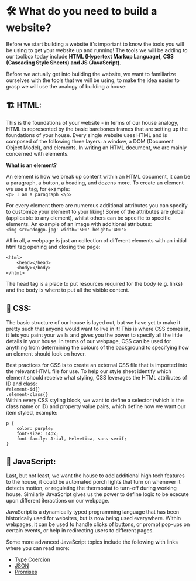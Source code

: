 # 🛠 What do you need to build a website?

Before we start building a website it's important to know the tools you will be using to get your website up and running! The tools we will be adding to our toolbox today include **HTML (Hypertext Markup Language), CSS (Cascading Style Sheets) and JS (JavaScript)**.

Before we actually get into building the website, we want to familiarize ourselves with the tools that we will be using, to make the idea easier to grasp we will use the analogy of building a house:

## 🏗 HTML:

This is the foundations of your website - in terms of our house analogy, HTML is represented by the basic barebones frames that are setting up the foundations of your house. Every single website uses HTML and is composed of the following three layers: a window, a DOM (Document Object Model), and elements. In writing an HTML document, we are mainly concerned with elements.

**What is an element?**

An element is how we break up content within an HTML document, it can be a paragraph, a button, a heading, and dozens more. To create an element we use a tag, for example:  
`<p> I am a paragraph <\p>`

For every element there are numerous additional attributes you can specify to customize your element to your liking! Some of the attributes are global (applicable to any element), whilst others can be specific to specific elements. An example of an image with additional attributes:  
`<img src='doggo.jpg' width='500' height='400'>`

All in all, a webpage is just an collection of different elements with an initial html tag opening and closing the page:

```
<html>
    <head></head>
    <body></body>
</html>
```

The head tag is a place to put resources required for the body (e.g. links) and the body is where to put all the visible content.

## 🎨 CSS:

The basic structure of our house is layed out, but we have yet to make it pretty such that anyone would want to live in it! This is where CSS comes in, it lets you paint your walls and gives you the power to specify all the little details in your house. In terms of our webpage, CSS can be used for anything from determining the colours of the background to specifying how an element should look on hover.

Best practices for CSS is to create an external CSS file that is imported into the relevant HTML file for use. To help our style sheet identify which element should receive what styling, CSS leverages the HTML attributes of ID and class:  
`#element-id{}`  
`.element-class{}`  
Within every CSS styling block, we want to define a selector (which is the class name or ID) and property value pairs, which define how we want our item styled, example:

```
p {
    color: purple;
    font-size: 14px;
    font-family: Arial, Helvetica, sans-serif;
}
```

## 🏡 JavaScript:

Last, but not least, we want the house to add additional high tech features to the house, it could be automated porch lights that turn on whenever it detects motion, or regulating the thermostat to turn-off during working house. Similarly JavaScript gives us the power to define logic to be execute upon different iteractions on our webpage.

JavaScript is a dynamically typed programming language that has been historically used for websites, but is now being used everywhere. Within webpages, it can be used to handle clicks of buttons, or prompt pop-ups on certain events, or help in redirecting users to different pages.

Some more advanced JavaScript topics include the following with links where you can read more:

- [Type Coercion](https://medium.com/developers-arena/type-coercion-in-javascript-c973b369b272)
- [JSON](https://www.copterlabs.com/json-what-it-is-how-it-works-how-to-use-it/)
- [Promises](https://web.dev/promises/)
